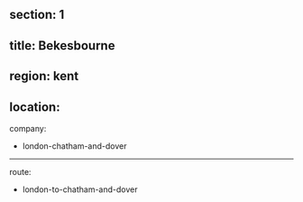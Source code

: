 section: 1
----
title: Bekesbourne
----
region: kent
----
location: 
----
company:
- london-chatham-and-dover
----
route:
- london-to-chatham-and-dover
